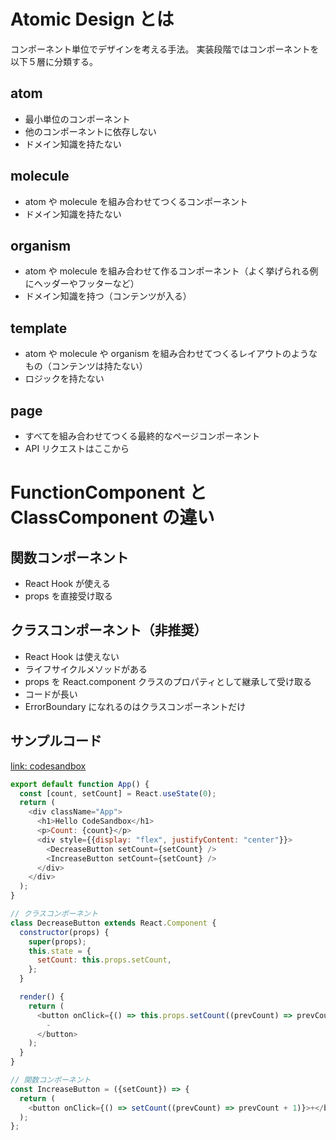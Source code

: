 # Atomic Design とは

コンポーネント単位でデザインを考える手法。
実装段階ではコンポーネントを以下５層に分類する。

## atom

- 最小単位のコンポーネント
- 他のコンポーネントに依存しない
- ドメイン知識を持たない

## molecule

- atom や molecule を組み合わせてつくるコンポーネント
- ドメイン知識を持たない

## organism

- atom や molecule を組み合わせて作るコンポーネント（よく挙げられる例にヘッダーやフッターなど）
- ドメイン知識を持つ（コンテンツが入る）

## template

- atom や molecule や organism を組み合わせてつくるレイアウトのようなもの（コンテンツは持たない）
- ロジックを持たない

## page

- すべてを組み合わせてつくる最終的なページコンポーネント
- API リクエストはここから

# FunctionComponent と ClassComponent の違い

## 関数コンポーネント

- React Hook が使える
- props を直接受け取る

## クラスコンポーネント（非推奨）

- React Hook は使えない
- ライフサイクルメソッドがある
- props を React.component クラスのプロパティとして継承して受け取る
- コードが長い
- ErrorBoundary になれるのはクラスコンポーネントだけ

## サンプルコード

[link: codesandbox](https://codesandbox.io/s/spring-moon-jw3enq?file=/src/App.js)

```js
export default function App() {
  const [count, setCount] = React.useState(0);
  return (
    <div className="App">
      <h1>Hello CodeSandbox</h1>
      <p>Count: {count}</p>
      <div style={{display: "flex", justifyContent: "center"}}>
        <DecreaseButton setCount={setCount} />
        <IncreaseButton setCount={setCount} />
      </div>
    </div>
  );
}

// クラスコンポーネント
class DecreaseButton extends React.Component {
  constructor(props) {
    super(props);
    this.state = {
      setCount: this.props.setCount,
    };
  }

  render() {
    return (
      <button onClick={() => this.props.setCount((prevCount) => prevCount - 1)}>
        -
      </button>
    );
  }
}

// 関数コンポーネント
const IncreaseButton = ({setCount}) => {
  return (
    <button onClick={() => setCount((prevCount) => prevCount + 1)}>+</button>
  );
};
```
